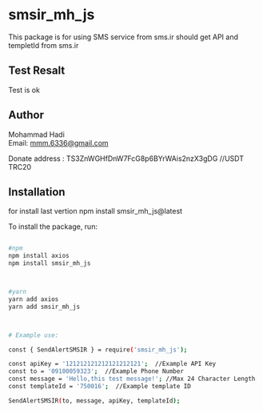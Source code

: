 # smsir_mh_js

This package is for using SMS service from sms.ir
should get API and templetId from sms.ir

## Test Resalt
Test is ok

## Author

Mohammad Hadi  
Email: mmm.6336@gmail.com

Donate address : TS3ZnWGHfDnW7FcG8p6BYrWAis2nzX3gDG  //USDT TRC20

## Installation
for install last vertion 
npm install smsir_mh_js@latest

To install the package, run:
```bash

#npm
npm install axios
npm install smsir_mh_js



#yarn
yarn add axios
yarn add smsir_mh_js



# Example use:

const { SendAlertSMSIR } = require('smsir_mh_js');

const apiKey = '121212121212121212121';  //Example API Key 
const to = '09100059323';  //Example Phone Number
const message = 'Hello,this test message!'; //Max 24 Character Length
const templateId = '750016';  //Example template ID 

SendAlertSMSIR(to, message, apiKey, templateId);


